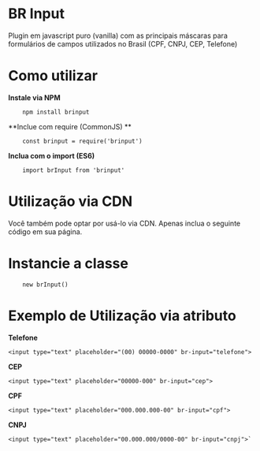# BR Input
Plugin em javascript puro (vanilla) com as principais máscaras para formulários de campos utilizados no Brasil (CPF, CNPJ, CEP, Telefone)

# Como utilizar
**Instale via NPM**

        npm install brinput

**Inclue com require (CommonJS) **

        const brinput = require('brinput')

**Inclua com o import (ES6)**

        import brInput from 'brinput'

# Utilização via CDN

Você também pode optar por usá-lo via CDN. Apenas inclua o seguinte código em sua página.

# Instancie a classe

        new brInput()

# Exemplo de Utilização via atributo

**Telefone**

    <input type="text" placeholder="(00) 00000-0000" br-input="telefone">
**CEP**

    <input type="text" placeholder="00000-000" br-input="cep">
**CPF**

    <input type="text" placeholder="000.000.000-00" br-input="cpf">
**CNPJ**

    <input type="text" placeholder="00.000.000/0000-00" br-input="cnpj">`




